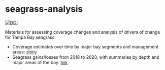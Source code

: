 # seagrass-analysis

[![DOI](https://zenodo.org/badge/402824973.svg)](https://zenodo.org/badge/latestdoi/402824973)

Materials for assessing coverage changes and analysis of drivers of change for Tampa Bay seagrass.

* Coverage estimates over time by major bay segments and management areas: [shiny](https://shiny.tbep.org/seagrass-analysis)
* Seagrass gains/losses from 2018 to 2020, with summaries by depth and major areas of the bay: [link](https://tbep-tech.github.io/seagrass-analysis/seagrass-depth.html)